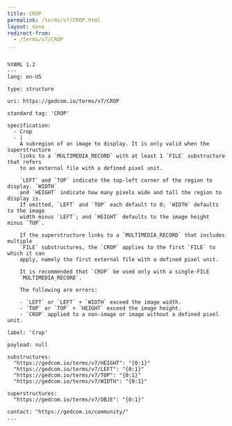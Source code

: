 ```yaml
---
title: CROP
permalink: /terms/v7/CROP.html
layout: none
redirect-from:
  - /terms/v7/CROP
...
```


```

%YAML 1.2
---
lang: en-US

type: structure

uri: https://gedcom.io/terms/v7/CROP

standard tag: 'CROP'

specification:
  - Crop
  - |
    A subregion of an image to display. It is only valid when the superstructure
    links to a `MULTIMEDIA_RECORD` with at least 1 `FILE` substructure that refers
    to an external file with a defined pixel unit.
    
    `LEFT` and `TOP` indicate the top-left corner of the region to display. `WIDTH`
    and `HEIGHT` indicate how many pixels wide and tall the region to display is.
    If omitted, `LEFT` and `TOP` each default to 0; `WIDTH` defaults to the image
    width minus `LEFT`; and `HEIGHT` defaults to the image height minus `TOP`.
    
    If the superstructure links to a `MULTIMEDIA_RECORD` that includes multiple
    `FILE` substructures, the `CROP` applies to the first `FILE` to which it can
    apply, namely the first external file with a defined pixel unit.
    
    It is recommended that `CROP` be used only with a single-FILE
    `MULTIMEDIA_RECORD`.
    
    The following are errors:
    
    - `LEFT` or `LEFT` + `WIDTH` exceed the image width.
    - `TOP` or `TOP` + `HEIGHT` exceed the image height.
    - `CROP` applied to a non-image or image without a defined pixel unit.

label: 'Crop'

payload: null

substructures:
  "https://gedcom.io/terms/v7/HEIGHT": "{0:1}"
  "https://gedcom.io/terms/v7/LEFT": "{0:1}"
  "https://gedcom.io/terms/v7/TOP": "{0:1}"
  "https://gedcom.io/terms/v7/WIDTH": "{0:1}"

superstructures:
  "https://gedcom.io/terms/v7/OBJE": "{0:1}"

contact: "https://gedcom.io/community/"
...

```
